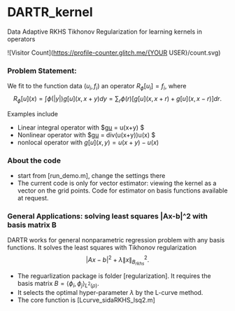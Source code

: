 # DARTR_kernel
Data Adaptive RKHS Tikhonov Regularization for learning kernels in operators

![Visitor Count](https://profile-counter.glitch.me/{YOUR USER}/count.svg)

### Problem Statement:
We fit to the function data $(u_i,f_i)$ an operator $R_\phi[u_i] = f_i$, where  
    $$ R_\phi[u](x) = \int \phi(|y|)g[u](x,x+y) dy 
                   = \sum_r \phi(r) [ g[u](x,x+r)+ g[u](x,x-r) ] dr.$$

Examples include 

- Linear integral operator with $g[u](x,y) =  u(x+y) $  
- Nonlinear operator with $g[u](x,y) = div(u(x+y))u(x) $
- nonlocal operator with $g[u](x,y) =  u(x+y)-u(x)$   


### About the code

- start from [run_demo.m], change the settings there
- The current code is only for vector estimator: viewing the kernel as a vector on the grid points. Code for estimator on basis functions available at request.  

### General Applications: solving least squares |Ax-b|^2 with basis matrix B
DARTR works for general nonparametric regression problem with any basis functions. It solves the least squares with Tikhonov regularization
$$|Ax-b|^2  + \lambda \|x\|_{B_{rkhs}}^2. $$

- The reguarlization package is folder [regularization]. It requires the basis matrix $B =\langle \phi_i,\phi_j\rangle _{L^2(\rho)}$.    
- It selects the optimal hyper-parameter $\lambda$ by the L-curve method.
- The core function is [Lcurve_sidaRKHS_lsq2.m]
